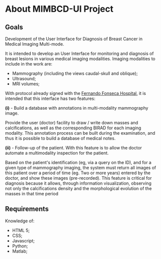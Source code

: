 # About MIMBCD-UI Project

## Goals

Development of the User Interface for Diagnosis of Breast Cancer in Medical Imaging Multi-mode.

It is intended to develop an User Interface for monitoring and diagnosis of breast lesions in various medical imaging modalities. Imaging modalities to include in the work are:

* Mammography (including the views caudal-skull and oblique);
* Ultrasound;
* MRI volumes;

With protocol already signed with the [Fernando Fonseca Hospital](http://www.hff.min-saude.pt/), it is intended that this interface has two features:

**(i)** - Build a database with annotations in multi-modality mammography image.

Provide the user (doctor) facility to draw / write down masses and calcifications, as well as the corresponding BIRAD for each imaging modality. This annotation process can be built during the examination, and thus it is possible to build a database of medical notes.

**(ii)** - Follow-up of the patient. With this feature is to allow the doctor automate a multimodality inspection for the patient.

Based on the patient's identification (eg, via a query on the ID), and for a given type of mammography imaging, the system must return all images of this patient over a period of time (eg. Two or more years) entered by the doctor, and show these images (pre-recorded). This feature is critical for diagnosis because it allows, through information visualization, observing not only the calcifications density and the morphological evolution of the masses in that time period

## Requirements

Knowledge of:

* HTML 5;
* CSS;
* Javascript;
* Python;
* Matlab;
